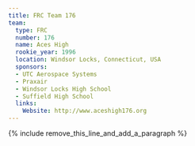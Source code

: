 ```yaml
---
title: FRC Team 176
team:
  type: FRC
  number: 176
  name: Aces High
  rookie_year: 1996
  location: Windsor Locks, Connecticut, USA
  sponsors:
  - UTC Aerospace Systems
  - Praxair
  - Windsor Locks High School
  - Suffield High School
  links:
    Website: http://www.aceshigh176.org
---
```


{% include remove_this_line_and_add_a_paragraph %}
